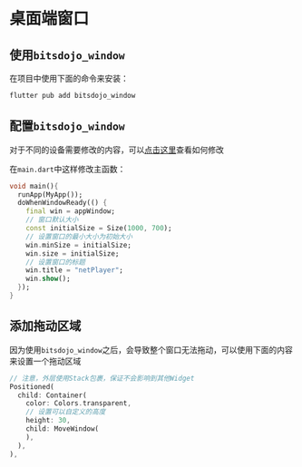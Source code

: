 # 桌面端窗口

## 使用`bitsdojo_window`

在项目中使用下面的命令来安装：

```bash
flutter pub add bitsdojo_window
```

## 配置`bitsdojo_window`

对于不同的设备需要修改的内容，可以[点击这里](https://pub.dev/packages/bitsdojo_window)查看如何修改

在`main.dart`中这样修改主函数：

```dart
void main(){
  runApp(MyApp());
  doWhenWindowReady(() {
    final win = appWindow;
    // 窗口默认大小
    const initialSize = Size(1000, 700);
    // 设置窗口的最小大小为初始大小
    win.minSize = initialSize;
    win.size = initialSize;
    // 设置窗口的标题
    win.title = "netPlayer";
    win.show();
  });
}
```

## 添加拖动区域

因为使用`bitsdojo_window`之后，会导致整个窗口无法拖动，可以使用下面的内容来设置一个拖动区域

```dart
// 注意，外层使用Stack包裹，保证不会影响到其他Widget
Positioned(
  child: Container(
    color: Colors.transparent,
    // 设置可以自定义的高度
    height: 30,
    child: MoveWindow(
    ),
  ),
),
```
